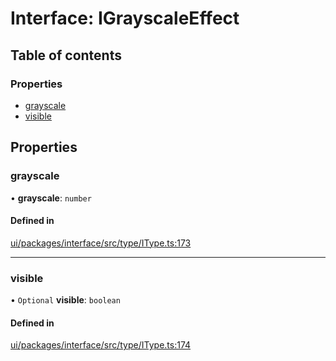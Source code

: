 # Interface: IGrayscaleEffect

## Table of contents

### Properties

- [grayscale](IGrayscaleEffect.md#grayscale)
- [visible](IGrayscaleEffect.md#visible)

## Properties

### grayscale

• **grayscale**: `number`

#### Defined in

[ui/packages/interface/src/type/IType.ts:173](https://github.com/leaferjs/leafer-ui/blob/311af1d/packages/interface/src/type/IType.ts#L173)

___

### visible

• `Optional` **visible**: `boolean`

#### Defined in

[ui/packages/interface/src/type/IType.ts:174](https://github.com/leaferjs/leafer-ui/blob/311af1d/packages/interface/src/type/IType.ts#L174)
